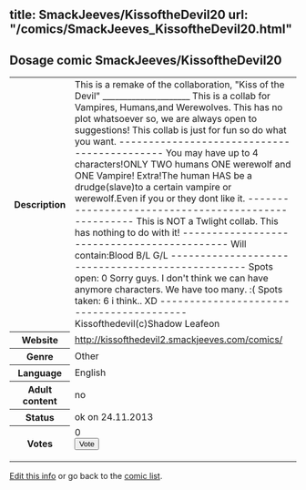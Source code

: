title: SmackJeeves/KissoftheDevil20
url: "/comics/SmackJeeves_KissoftheDevil20.html"
---
Dosage comic SmackJeeves/KissoftheDevil20
-----------------------------------------

<p id="msg"></p>
<script type="text/javascript">
if (window.location.search === '?edit_info_mail=sent_ok') {
  var elem = document.getElementById("msg");
  elem.innerHTML = 'Edited information sucessfully sent for review, which is usually done daily. Thanks!';
  elem.className = 'ok';
}
</script>
<table class="comicinfo">
<tr>
<th>Description</th><td>This is a remake of the collaboration, &quot;Kiss of the Devil&quot; _____________________ This is a collab for Vampires, Humans,and Werewolves. This has no plot whatsoever so, we are always open to suggestions! This collab is just for fun so do what you want. -------------------------------------------- You may have up to 4 characters!ONLY TWO humans ONE werewolf and ONE Vampire! Extra!The human HAS be a drudge(slave)to a certain vampire or werewolf.Even if you or they dont like it. ----------------------------------------------------- This is NOT a Twlight collab. This has nothing to do with it! -------------------------------------------- Will contain:Blood B/L G/L ------------------------------------------------- Spots open: 0 Sorry guys. I don't think we can have anymore characters. We have too many. :( Spots taken: 6 i think.. XD ----------------------------------------- Kissofthedevil(c)Shadow Leafeon</td>
</tr>
<tr>
<th>Website</th><td><a href="http://kissofthedevil2.smackjeeves.com/comics/">http://kissofthedevil2.smackjeeves.com/comics/</a></td>
</tr>
<tr>
<th>Genre</th><td>Other</td>
</tr>
<tr>
<th>Language</th><td>English</td>
</tr>
<tr>
<th>Adult content</th><td>no</td>
</tr>
<tr>
<th>Status</th><td>ok on 24.11.2013</td>
</tr>
<tr>
<th>Votes</th><td>0
<form action="http://gaecounter.appspot.com/count/" method="POST">
<input name="name" type="hidden" value="SmackJeeves_KissoftheDevil20"/>
<input name="uid" type="hidden" id="voteuid" value=""/>
<input type="submit" value="Vote"/>
</form>
</td>
</tr>
</table>
<script type="text/javascript">
var ua = navigator.userAgent;
document.getElementById("voteuid").value = ua.replace(/[^a-zA-Z0-9\._:]/g , "_");;
</script>

[Edit this info](SmackJeeves_KissoftheDevil20_edit.html) or go back to the [comic list](../comic-index.html).
